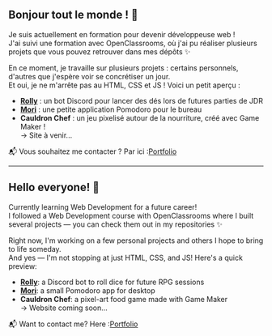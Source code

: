 ## Bonjour tout le monde ! 👋


Je suis actuellement en formation pour devenir développeuse web !  
J'ai suivi une formation avec OpenClassrooms, où j'ai pu réaliser plusieurs projets que vous pouvez retrouver dans mes dépôts ✨

En ce moment, je travaille sur plusieurs projets : certains personnels, d'autres que j'espère voir se concrétiser un jour.  
Et oui, je ne m'arrête pas au HTML, CSS et JS ! Voici un petit aperçu :

+ **[Rolly](https://github.com/AnnabelleMaufroy/Rolly)** : un bot Discord pour lancer des dés lors de futures parties de JDR
+ **[Mori](https://github.com/AnnabelleMaufroy/Mori)** : une petite application Pomodoro pour le bureau
+ **Cauldron Chef** : un jeu pixelisé autour de la nourriture, créé avec Game Maker !  
  → Site à venir...

📬 Vous souhaitez me contacter ? Par ici :[Portfolio](https://annabellemaufroy.fr/)


___
## Hello everyone! 👋

Currently learning Web Development for a future career!  
I followed a Web Development course with OpenClassrooms where I built several projects — you can check them out in my repositories ✨

Right now, I'm working on a few personal projects and others I hope to bring to life someday.  
And yes — I'm not stopping at just HTML, CSS, and JS! Here's a quick preview:

+ **[Rolly](https://github.com/AnnabelleMaufroy/Rolly)**: a Discord bot to roll dice for future RPG sessions
+ **[Mori](https://github.com/AnnabelleMaufroy/Mori)**: a small Pomodoro app for desktop
+ **Cauldron Chef**: a pixel-art food game made with Game Maker  
  → Website coming soon...

📬 Want to contact me? Here :[Portfolio](https://annabellemaufroy.fr/)
